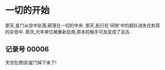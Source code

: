 # 一切的开始
那天,星门从空中坠落,砸落在一切的中央.
那天,航行在'间隙'中的舰队消失在刺耳的杂音中.
那天,光年单位被重新启用,原本的触手可及变成了亘古.

## 记录号 00006
天空在燃烧!星门掉下来了!
